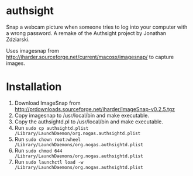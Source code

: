 authsight
=========

Snap a webcam picture when someone tries to log into your computer with a wrong password. A remake of the Authsight project by Jonathan Zdziarski.

Uses imagesnap from http://iharder.sourceforge.net/current/macosx/imagesnap/ to capture images. 

Installation
============

1. Download ImageSnap from http://prdownloads.sourceforge.net/iharder/ImageSnap-v0.2.5.tgz
2. Copy imagesnap to /usr/local/bin and make executable.
3. Copy the authsightd.pl to /usr/local/bin and make executable.
4. Run `sudo cp authsightd.plist /Library/LaunchDaemon/org.nogas.authsightd.plist`
5. Run `sudo chown root:wheel /Library/LaunchDaemons/org.nogas.authsightd.plist`
6. Run `sudo chmod 644 /Library/LaunchDaemons/org.nogas.authsightd.plist`
7. Run `sudo launchctl load -w /Library/LaunchDaemons/org.nogas.authsightd.plist`
